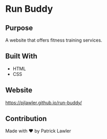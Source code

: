 # Run Buddy

## Purpose
A website that offers fitness training services.

## Built With
* HTML
* CSS

## Website
https://pjlawler.github.io/run-buddy/

## Contribution
Made with ❤️ by Patrick Lawler
